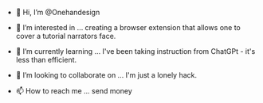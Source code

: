 - 👋 Hi, I’m @Onehandesign
- 👀 I’m interested in ...  creating a browser extension that allows one to cover a tutorial narrators face.

- 🌱 I’m currently learning ... I've been taking instruction from ChatGPt - it's less than efficient.
- 💞️ I’m looking to collaborate on ...  I'm just a lonely hack.
- 📫 How to reach me ... send money

<!---
Onehandesign/Onehandesign is a ✨ special ✨ repository because its `README.md` (this file) appears on your GitHub profile.
You can click the Preview link to take a look at your changes.
--->
